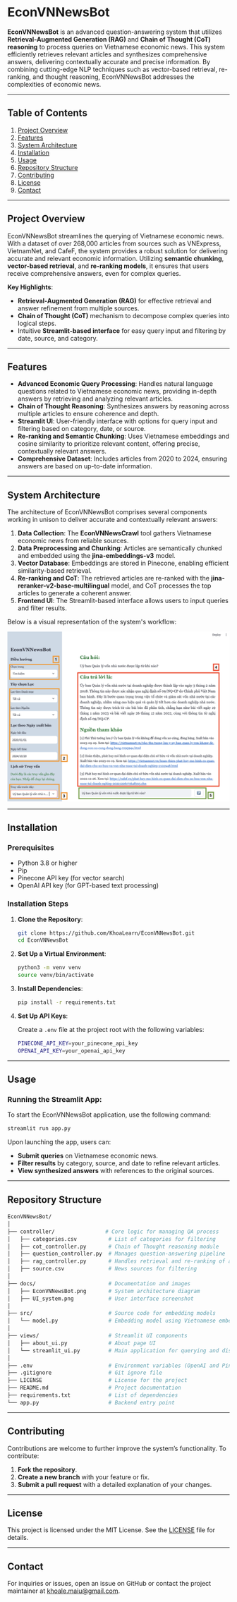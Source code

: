 # EconVNNewsBot

**EconVNNewsBot** is an advanced question-answering system that utilizes **Retrieval-Augmented Generation (RAG)** and **Chain of Thought (CoT) reasoning** to process queries on Vietnamese economic news. This system efficiently retrieves relevant articles and synthesizes comprehensive answers, delivering contextually accurate and precise information. By combining cutting-edge NLP techniques such as vector-based retrieval, re-ranking, and thought reasoning, EconVNNewsBot addresses the complexities of economic news.

---

## Table of Contents

1. [Project Overview](#project-overview)
2. [Features](#features)
3. [System Architecture](#system-architecture)
4. [Installation](#installation)
5. [Usage](#usage)
6. [Repository Structure](#repository-structure)
7. [Contributing](#contributing)
8. [License](#license)
9. [Contact](#contact)

---

## Project Overview

EconVNNewsBot streamlines the querying of Vietnamese economic news. With a dataset of over 268,000 articles from sources such as VNExpress, VietnamNet, and CafeF, the system provides a robust solution for delivering accurate and relevant economic information. Utilizing **semantic chunking**, **vector-based retrieval**, and **re-ranking models**, it ensures that users receive comprehensive answers, even for complex queries.

**Key Highlights**:

- **Retrieval-Augmented Generation (RAG)** for effective retrieval and answer refinement from multiple sources.
- **Chain of Thought (CoT)** mechanism to decompose complex queries into logical steps.
- Intuitive **Streamlit-based interface** for easy query input and filtering by date, source, and category.

---

## Features

- **Advanced Economic Query Processing**: Handles natural language questions related to Vietnamese economic news, providing in-depth answers by retrieving and analyzing relevant articles.
- **Chain of Thought Reasoning**: Synthesizes answers by reasoning across multiple articles to ensure coherence and depth.
- **Streamlit UI**: User-friendly interface with options for query input and filtering based on category, date, or source.
- **Re-ranking and Semantic Chunking**: Uses Vietnamese embeddings and cosine similarity to prioritize relevant content, offering precise, contextually relevant answers.
- **Comprehensive Dataset**: Includes articles from 2020 to 2024, ensuring answers are based on up-to-date information.

---

## System Architecture

The architecture of EconVNNewsBot comprises several components working in unison to deliver accurate and contextually relevant answers:

1. **Data Collection**: The **EconVNNewsCrawl** tool gathers Vietnamese economic news from reliable sources.
2. **Data Preprocessing and Chunking**: Articles are semantically chunked and embedded using the **jina-embeddings-v3** model.
3. **Vector Database**: Embeddings are stored in Pinecone, enabling efficient similarity-based retrieval.
4. **Re-ranking and CoT**: The retrieved articles are re-ranked with the **jina-reranker-v2-base-multilingual** model, and CoT processes the top articles to generate a coherent answer.
5. **Frontend UI**: The Streamlit-based interface allows users to input queries and filter results.

Below is a visual representation of the system's workflow:

![EconVNNewsBot System Architecture](docs/UI_system.png)

---

## Installation

### Prerequisites

- Python 3.8 or higher
- Pip
- Pinecone API key (for vector search)
- OpenAI API key (for GPT-based text processing)

### Installation Steps

1. **Clone the Repository**:

   ```bash
   git clone https://github.com/KhoaLearn/EconVNNewsBot.git
   cd EconVNNewsBot
   ```
2. **Set Up a Virtual Environment**:

   ```bash
   python3 -m venv venv
   source venv/bin/activate
   ```
3. **Install Dependencies**:

   ```bash
   pip install -r requirements.txt
   ```
4. **Set Up API Keys**:

   Create a `.env` file at the project root with the following variables:

   ```bash
   PINECONE_API_KEY=your_pinecone_api_key
   OPENAI_API_KEY=your_openai_api_key
   ```

---

## Usage

### Running the Streamlit App:

To start the EconVNNewsBot application, use the following command:

```bash
streamlit run app.py
```

Upon launching the app, users can:

- **Submit queries** on Vietnamese economic news.
- **Filter results** by category, source, and date to refine relevant articles.
- **View synthesized answers** with references to the original sources.

---

## Repository Structure

```bash
EconVNNewsBot/
│
├── controller/                # Core logic for managing QA process
│   ├── categories.csv          # List of categories for filtering
│   ├── cot_controller.py       # Chain of Thought reasoning module
│   ├── question_controller.py  # Manages question-answering pipeline
│   ├── rag_controller.py       # Handles retrieval and re-ranking of articles
│   ├── source.csv              # News sources for filtering
│
├── docs/                       # Documentation and images
│   ├── EconVNNewsBot.png       # System architecture diagram
│   ├── UI_system.png           # User interface screenshot
│
├── src/                        # Source code for embedding models
│   └── model.py                # Embedding model using Vietnamese embeddings
│
├── views/                      # Streamlit UI components
│   ├── about_ui.py             # About page UI
│   └── streamlit_ui.py         # Main application for querying and displaying results
│
├── .env                        # Environment variables (OpenAI and Pinecone API keys)
├── .gitignore                  # Git ignore file
├── LICENSE                     # License for the project
├── README.md                   # Project documentation
├── requirements.txt            # List of dependencies
└── app.py                      # Backend entry point
```

---

## Contributing

Contributions are welcome to further improve the system’s functionality. To contribute:

1. **Fork the repository**.
2. **Create a new branch** with your feature or fix.
3. **Submit a pull request** with a detailed explanation of your changes.

---

## License

This project is licensed under the MIT License. See the [LICENSE](LICENSE) file for details.

---

## Contact

For inquiries or issues, open an issue on GitHub or contact the project maintainer at khoale.maiu@gmail.com.
